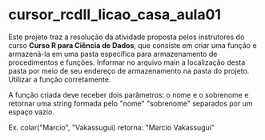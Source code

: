 # cursor_rcdII_licao_casa_aula01
Este projeto traz a resolução da atividade proposta pelos instrutores do curso **Curso R para Ciência de Dados**, que consiste em criar uma função
e armazená-la em uma pasta específica para armazenamento de procedimentos e funções.
Informar no arquivo main a localização desta pasta por meio de seu endereço de armazenamento na pasta do projeto.
Utilizar a função corretamente.

A função criada deve receber dois parâmetros: o nome e o sobrenome e retornar uma string formada pelo "nome" "sobrenome" separados por um espaço vazio.

Ex. colar("Marcio", "Vakassugui)
retorna: "Marcio Vakassugui"
